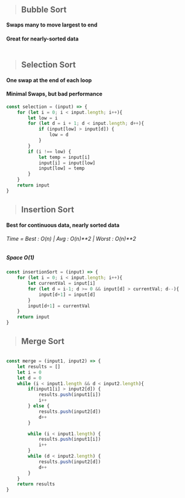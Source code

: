 > ## 

```javascript

``` 







> ## Bubble Sort
#### Swaps many to move largest to end
#### Great for nearly-sorted data

```javascript


``` 





> ## Selection Sort
#### One swap at the end of each loop
#### Minimal Swaps, but bad performance

```javascript
const selection = (input) => {
    for (let i = 0; i < input.length; i++){
        let low = i
        for (let d = i + 1; d < input.length; d++){
            if (input[low] > input[d]) {
                low = d
            }
        }
        if (i !== low) {
            let temp = input[i]
            input[i] = input[low]
            input[low] = temp
        }
    }
    return input
}

```



> ## Insertion Sort
#### 
#### Best for continuous data, nearly sorted data
###### Time = Best : O(n) | Avg : O(n)**2 | Worst : O(n)**2
##### Space O(1)


```javascript
const insertionSort = (input) => {
    for (let i = 0; i < input.length; i++){
        let currentVal = input[i]
        for (let d = i-1; d >= 0 && input[d] > currentVal; d--){
            input[d+1] = input[d]
        }
        input[d+1] = currentVal
    }
    return input
}
``` 





> ## Merge Sort
#### 
#### 
###### 


```javascript
const merge = (input1, input2) => {
    let results = []
    let i = 0
    let d = 0
    while (i < input1.length && d < input2.length){
        if(input1[i] > input2[d]) {
            results.push(input1[i])
            i++
        } else {
            results.push(input2[d])
            d++
        }

        while (i < input1.length) {
            results.push(input1[i])
            i++
        }
        while (d < input2.length) {
            results.push(input2[d])
            d++
        }
    }
    return results
}
``` 

























